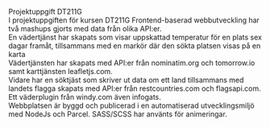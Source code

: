
Projektuppgift DT211G<br>
I projektuppgiften för kursen DT211G Frontend-baserad webbutveckling har två mashups gjorts med data från olika API:er.<br>
En vädertjänst har skapats som visar uppskattad temperatur för en plats sex dagar framåt, tillsammans med en markör där den sökta platsen visas på en karta<br>
Vädertjänsten har skapats med API:er från nominatim.org och tomorrow.io samt karttjänsten leafletjs.com.<br>
Vidare har en söktjäst som skriver ut data om ett land tillsammans med landets flagga skapats med API:er från restcountries.com och flagsapi.com.<br>
Ett väderplugin från windy.com även infogats.<br>
Webbplatsen är byggd och publicerad i en automatiserad utvecklingsmiljö med NodeJs och Parcel. SASS/SCSS har använts för animeringar.<br>
